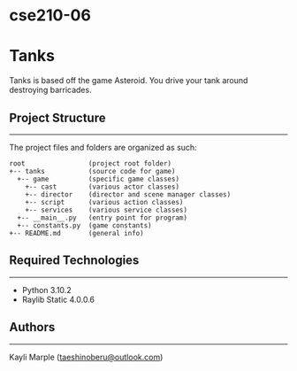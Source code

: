 # cse210-06
# Tanks
Tanks is based off the game Asteroid. You drive your tank around destroying barricades.

## Project Structure
---
The project files and folders are organized as such:
```
root                (project root folder)
+-- tanks           (source code for game)
  +-- game          (specific game classes)
    +-- cast        (various actor classes)
    +-- director    (director and scene manager classes)
    +-- script      (various action classes)   
    +-- services    (various service classes)
  +-- __main__.py   (entry point for program)
  +-- constants.py  (game constants)
+-- README.md       (general info)
```

## Required Technologies
---
* Python 3.10.2
* Raylib Static 4.0.0.6

## Authors
---
Kayli Marple (taeshinoberu@outlook.com)